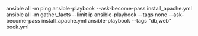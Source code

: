 ansible all -m ping 
ansible-playbook --ask-become-pass install_apache.yml
ansible all -m gather_facts --limit ip
ansible-playbook --tags none --ask-become-pass install_apache.yml
ansible-playbook --tags "db,web" book.yml
